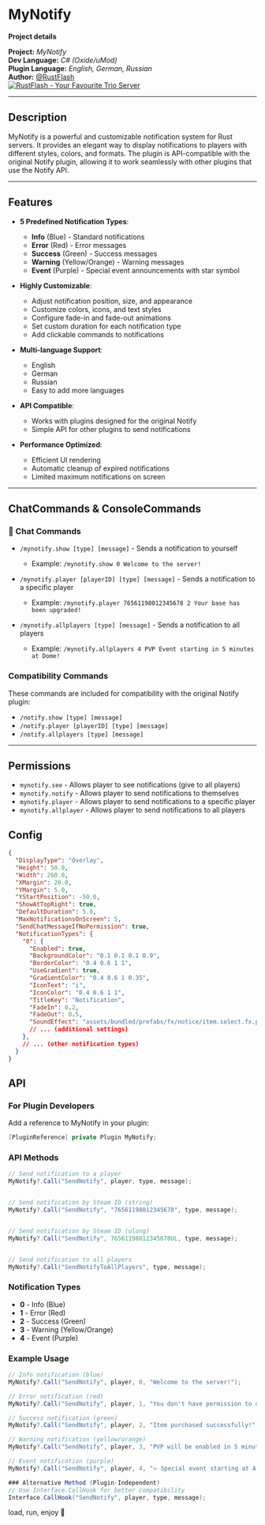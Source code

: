 # MyNotify

**__Project details__**

**Project:** *MyNotify*  
**Dev Language:** *C# (Oxide/uMod)*  
**Plugin Language:** *English, German, Russian*  
**Author:** [@RustFlash](https://github.com/Flash-Ticker)  
[![RustFlash - Your Favourite Trio Server](https://github.com/MyNotify/ResourceTrader/blob/main/MyNotify_Thumb.png)](https://youtu.be/xJzMHkWhYpw?si=Xg3FFy5DJ8DGYJIP)

---

## Description

MyNotify is a powerful and customizable notification system for Rust servers. It provides an elegant way to display notifications to players with different styles, colors, and formats. The plugin is API-compatible with the original Notify plugin, allowing it to work seamlessly with other plugins that use the Notify API.

---

## Features

- **5 Predefined Notification Types**:
  - **Info** (Blue) - Standard notifications
  - **Error** (Red) - Error messages
  - **Success** (Green) - Success messages
  - **Warning** (Yellow/Orange) - Warning messages
  - **Event** (Purple) - Special event announcements with star symbol

- **Highly Customizable**:
  - Adjust notification position, size, and appearance
  - Customize colors, icons, and text styles
  - Configure fade-in and fade-out animations
  - Set custom duration for each notification type
  - Add clickable commands to notifications

- **Multi-language Support**:
  - English
  - German
  - Russian
  - Easy to add more languages

- **API Compatible**:
  - Works with plugins designed for the original Notify
  - Simple API for other plugins to send notifications

- **Performance Optimized**:
  - Efficient UI rendering
  - Automatic cleanup of expired notifications
  - Limited maximum notifications on screen

---

## ChatCommands & ConsoleCommands

### 🧾 Chat Commands

- `/mynotify.show [type] [message]` - Sends a notification to yourself
  - Example: `/mynotify.show 0 Welcome to the server!`
  
- `/mynotify.player [playerID] [type] [message]` - Sends a notification to a specific player
  - Example: `/mynotify.player 76561198012345678 2 Your base has been upgraded!`
  
- `/mynotify.allplayers [type] [message]` - Sends a notification to all players
  - Example: `/mynotify.allplayers 4 PVP Event starting in 5 minutes at Dome!`

### Compatibility Commands

These commands are included for compatibility with the original Notify plugin:
- `/notify.show [type] [message]`
- `/notify.player [playerID] [type] [message]`
- `/notify.allplayers [type] [message]`

---

## Permissions

- `mynotify.see` - Allows player to see notifications (give to all players)
- `mynotify.notify` - Allows player to send notifications to themselves
- `mynotify.player` - Allows player to send notifications to a specific player
- `mynotify.allplayer` - Allows player to send notifications to all players

## Config

```json
{
  "DisplayType": "Overlay",
  "Height": 50.0,
  "Width": 260.0,
  "XMargin": 20.0,
  "YMargin": 5.0,
  "YStartPosition": -50.0,
  "ShowAtTopRight": true,
  "DefaultDuration": 5.0,
  "MaxNotificationsOnScreen": 5,
  "SendChatMessageIfNoPermission": true,
  "NotificationTypes": {
    "0": {
      "Enabled": true,
      "BackgroundColor": "0.1 0.1 0.1 0.9",
      "BorderColor": "0.4 0.6 1 1",
      "UseGradient": true,
      "GradientColor": "0.4 0.6 1 0.35",
      "IconText": "i",
      "IconColor": "0.4 0.6 1 1",
      "TitleKey": "Notification",
      "FadeIn": 0.2,
      "FadeOut": 0.5,
      "SoundEffect": "assets/bundled/prefabs/fx/notice/item.select.fx.prefab"
      // ... (additional settings)
    },
    // ... (other notification types)
  }
}
```

## API

### For Plugin Developers
Add a reference to MyNotify in your plugin:

```csharp
[PluginReference] private Plugin MyNotify;
```

### API Methods
```csharp
// Send notification to a player
MyNotify?.Call("SendNotify", player, type, message);


// Send notification by Steam ID (string)
MyNotify?.Call("SendNotify", "76561198012345678", type, message);


// Send notification by Steam ID (ulong)
MyNotify?.Call("SendNotify", 76561198012345678UL, type, message);


// Send notification to all players
MyNotify?.Call("SendNotifyToAllPlayers", type, message);
```

### Notification Types
- **0** - Info (Blue)
- **1** - Error (Red)
- **2** - Success (Green)
- **3** - Warning (Yellow/Orange)
- **4** - Event (Purple)

### Example Usage

```csharp
// Info notification (blue)
MyNotify?.Call("SendNotify", player, 0, "Welcome to the server!");

// Error notification (red)
MyNotify?.Call("SendNotify", player, 1, "You don't have permission to do that!");

// Success notification (green)
MyNotify?.Call("SendNotify", player, 2, "Item purchased successfully!");

// Warning notification (yellow/orange)
MyNotify?.Call("SendNotify", player, 3, "PVP will be enabled in 5 minutes!");

// Event notification (purple)
MyNotify?.Call("SendNotify", player, 4, "⭐ Special event starting at Airfield in 10 minutes!");```

### Alternative Method (Plugin-Independent)
// Use Interface.CallHook for better compatibility
Interface.CallHook("SendNotify", player, type, message);
```

load, run, enjoy 💝